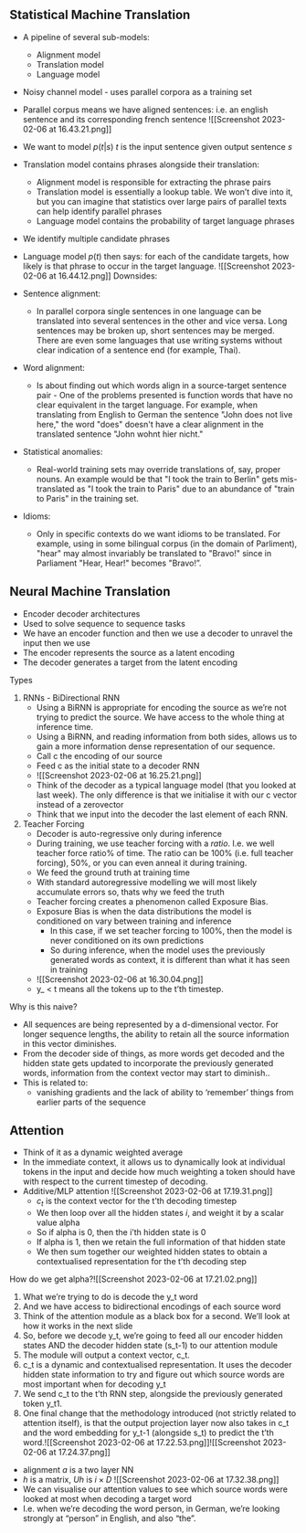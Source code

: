 ## Statistical Machine Translation

- A pipeline of several sub-models:
	- Alignment model
	- Translation model
	- Language model

- Noisy channel model - uses parallel corpora as a training set
- Parallel corpus means we have aligned sentences: i.e. an english sentence and its corresponding french sentence
![[Screenshot 2023-02-06 at 16.43.21.png]]
- We want to model $p(t|s)$ $t$ is the input sentence given output sentence $s$
- Translation model contains phrases alongside their translation: 
	- Alignment model is responsible for extracting the phrase pairs 
	- Translation model is essentially a lookup table. We won’t dive into it, but you can imagine that statistics over large pairs of parallel texts can help identify parallel phrases 
	- Language model contains the probability of target language phrases
- We identify multiple candidate phrases 
- Language model $p(t)$ then says: for each of the candidate targets, how likely is that phrase to occur in the target language.
![[Screenshot 2023-02-06 at 16.44.12.png]]
Downsides: 
- Sentence alignment: 
	- In parallel corpora single sentences in one language can be translated into several sentences in the other and vice versa. Long sentences may be broken up, short sentences may be merged. There are even some languages that use writing systems without clear indication of a sentence end (for example, Thai). 
- Word alignment:
	- Is about finding out which words align in a source-target sentence pair - One of the problems presented is function words that have no clear equivalent in the target language. For example, when translating from English to German the sentence "John does not live here," the word "does" doesn't have a clear alignment in the translated sentence "John wohnt hier nicht."
- Statistical anomalies: 
	- Real-world training sets may override translations of, say, proper nouns. An example would be that "I took the train to Berlin" gets mis-translated as "I took the train to Paris" due to an abundance of "train to Paris" in the training set. 
- Idioms: 
	- Only in specific contexts do we want idioms to be translated. For example, using in some bilingual corpus (in the domain of Parliment), "hear" may almost invariably be translated to "Bravo!" since in Parliament "Hear, Hear!" becomes "Bravo!”.

## Neural Machine Translation

- Encoder decoder architectures
- Used to solve sequence to sequence tasks 
- We have an encoder function and then we use a decoder to unravel the input then we use 
- The encoder represents the source as a latent encoding
- The decoder generates a target from the latent encoding 

Types
1. RNNs - BiDirectional RNN
	- Using a BiRNN is appropriate for encoding the source as we’re not trying to predict the source. We have access to the whole thing at inference time. 
	- Using a BiRNN, and reading information from both sides, allows us to gain a more information dense representation of our sequence.
	- Call c the encoding of our source 
	- Feed c as the initial state to a decoder RNN
	- ![[Screenshot 2023-02-06 at 16.25.21.png]]
	- Think of the decoder as a typical language model (that you looked at last week). The only difference is that we initialise it with our c vector instead of a zerovector
	- Think that we input into the decoder the last element of each RNN.
1. Teacher Forcing 
	- Decoder is auto-regressive only during inference
	- During training, we use teacher forcing with a *ratio*. I.e. we well teacher force ratio% of time. The ratio can be 100% (i.e. full teacher forcing), 50%, or you can even anneal it during training.
	- We feed the ground truth at training time 
	- With standard autoregressive modelling we will most likely accumulate errors so, thats why we feed the truth 
	- Teacher forcing creates a phenomenon called Exposure Bias.
	- Exposure Bias is when the data distributions the model is conditioned on vary between training and inference
		- In this case, if we set teacher forcing to 100%, then the model is never conditioned on its own predictions 
		- So during inference, when the model uses the previously generated words as context, it is different than what it has seen in training
	- ![[Screenshot 2023-02-06 at 16.30.04.png]]
	- y_ < t means all the tokens up to the t’th timestep.

Why is this naive?
- All sequences are being represented by a d-dimensional vector. For longer sequence lengths, the ability to retain all the source information in this vector diminishes.
- From the decoder side of things, as more words get decoded and the hidden state gets updated to incorporate the previously generated words, information from the context vector may start to diminish.. 
- This is related to: 
	- vanishing gradients and the lack of ability to ‘remember’ things from earlier parts of the sequence

## Attention

- Think of it as a dynamic weighted average
- In the immediate context, it allows us to dynamically look at individual tokens in the input and decide how much weighting a token should have with respect to the current timestep of decoding. 
- Additive/MLP attention ![[Screenshot 2023-02-06 at 17.19.31.png]]
	- $c_t$ is the context vector for the t’th decoding timestep
	- We then loop over all the hidden states $i$, and weight it by a scalar value alpha
	- So if alpha is 0, then the i’th hidden state is 0
	- If alpha is 1, then we retain the full information of that hidden state
	- We then sum together our weighted hidden states to obtain a contextualised representation for the t’th decoding step

How do we get alpha?![[Screenshot 2023-02-06 at 17.21.02.png]]
1. What we’re trying to do is decode the y_t word
2. And we have access to bidirectional encodings of each source word 
3. Think of the attention module as a black box for a second. We’ll look at how it works in the next slide 
4. So, before we decode y_t, we’re going to feed all our encoder hidden states AND the decoder hidden state (s_t-1) to our attention module 
5. The module will output a context vector, c_t. 
6. c_t is a dynamic and contextualised representation. It uses the decoder hidden state information to try and figure out which source words are most important when for decoding y_t 
7. We send c_t to the t’th RNN step, alongside the previously generated token y_t1. 
8. One final change that the methodology introduced (not strictly related to attention itself), is that the output projection layer now also takes in c_t and the word embedding for y_t-1 (alongside s_t) to predict the t’th word.![[Screenshot 2023-02-06 at 17.22.53.png]]![[Screenshot 2023-02-06 at 17.24.37.png]]
- alignment $a$ is a two layer NN
- $h$ is a matrix, $Uh$ is $i\times D$
![[Screenshot 2023-02-06 at 17.32.38.png]]
- We can visualise our attention values to see which source words were looked at most when decoding a target word 
- I.e. when we’re decoding the word person, in German, we’re looking strongly at “person” in English, and also “the”.